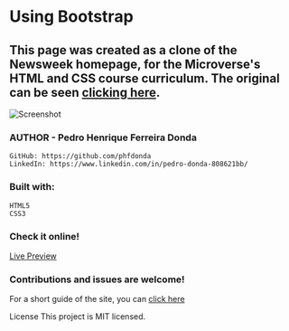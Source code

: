 # Using Bootstrap

 ## This page was created as a clone of the Newsweek homepage, for the Microverse's HTML and CSS course curriculum. The original can be seen [clicking here](https://www.newsweek.com/).


![Screenshot](#)

  ### AUTHOR - Pedro Henrique Ferreira Donda
    GitHub: https://github.com/phfdonda
    LinkedIn: https://www.linkedin.com/in/pedro-donda-808621bb/

### Built with:
    HTML5
    CSS3

### Check it online!

  [Live Preview](#)

### Contributions and issues are welcome!
For a short guide of the site, you can [click here](markdown.md)

License
This project is MIT licensed.
